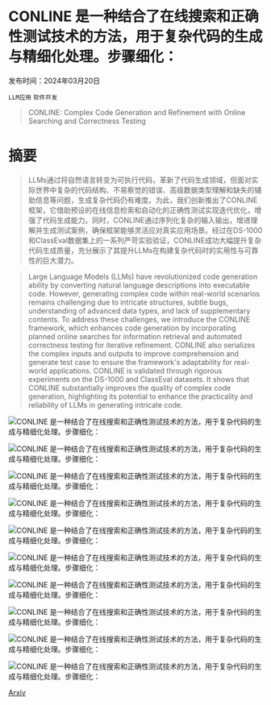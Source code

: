 # CONLINE 是一种结合了在线搜索和正确性测试技术的方法，用于复杂代码的生成与精细化处理。步骤细化：

发布时间：2024年03月20日

`LLM应用` `软件开发`

> CONLINE: Complex Code Generation and Refinement with Online Searching and Correctness Testing

# 摘要

> LLMs通过将自然语言转变为可执行代码，革新了代码生成领域，但面对实际世界中复杂的代码结构、不易察觉的错误、高级数据类型理解和缺失的辅助信息等问题，生成复杂代码仍有难度。为此，我们创新推出了CONLINE框架，它借助预设的在线信息检索和自动化的正确性测试实现迭代优化，增强了代码生成能力。同时，CONLINE通过序列化复杂的输入输出，增进理解并生成测试案例，确保框架能够灵活应对真实应用场景。经过在DS-1000和ClassEval数据集上的一系列严苛实验验证，CONLINE成功大幅提升复杂代码生成质量，充分展示了其提升LLMs在构建复杂代码时的实用性与可靠性的巨大潜力。

> Large Language Models (LLMs) have revolutionized code generation ability by converting natural language descriptions into executable code. However, generating complex code within real-world scenarios remains challenging due to intricate structures, subtle bugs, understanding of advanced data types, and lack of supplementary contents. To address these challenges, we introduce the CONLINE framework, which enhances code generation by incorporating planned online searches for information retrieval and automated correctness testing for iterative refinement. CONLINE also serializes the complex inputs and outputs to improve comprehension and generate test case to ensure the framework's adaptability for real-world applications. CONLINE is validated through rigorous experiments on the DS-1000 and ClassEval datasets. It shows that CONLINE substantially improves the quality of complex code generation, highlighting its potential to enhance the practicality and reliability of LLMs in generating intricate code.

![CONLINE 是一种结合了在线搜索和正确性测试技术的方法，用于复杂代码的生成与精细化处理。步骤细化：](../../../paper_images/2403.13583/x1.png)

![CONLINE 是一种结合了在线搜索和正确性测试技术的方法，用于复杂代码的生成与精细化处理。步骤细化：](../../../paper_images/2403.13583/x2.png)

![CONLINE 是一种结合了在线搜索和正确性测试技术的方法，用于复杂代码的生成与精细化处理。步骤细化：](../../../paper_images/2403.13583/x3.png)

![CONLINE 是一种结合了在线搜索和正确性测试技术的方法，用于复杂代码的生成与精细化处理。步骤细化：](../../../paper_images/2403.13583/x4.png)

![CONLINE 是一种结合了在线搜索和正确性测试技术的方法，用于复杂代码的生成与精细化处理。步骤细化：](../../../paper_images/2403.13583/x5.png)

![CONLINE 是一种结合了在线搜索和正确性测试技术的方法，用于复杂代码的生成与精细化处理。步骤细化：](../../../paper_images/2403.13583/x6.png)

![CONLINE 是一种结合了在线搜索和正确性测试技术的方法，用于复杂代码的生成与精细化处理。步骤细化：](../../../paper_images/2403.13583/x7.png)

![CONLINE 是一种结合了在线搜索和正确性测试技术的方法，用于复杂代码的生成与精细化处理。步骤细化：](../../../paper_images/2403.13583/x8.png)

![CONLINE 是一种结合了在线搜索和正确性测试技术的方法，用于复杂代码的生成与精细化处理。步骤细化：](../../../paper_images/2403.13583/x9.png)

![CONLINE 是一种结合了在线搜索和正确性测试技术的方法，用于复杂代码的生成与精细化处理。步骤细化：](../../../paper_images/2403.13583/x10.png)

[Arxiv](https://arxiv.org/abs/2403.13583)